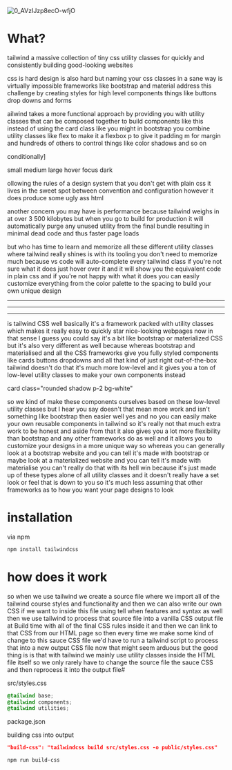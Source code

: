 
![0_AVzIJzp8ecO-wfjO](https://user-images.githubusercontent.com/55017307/135221317-95dfa98a-9b3d-4d69-b6b4-e3349d7a8562.jpg)

# What?

tailwind a massive collection of tiny
css utility classes for quickly and
consistently building good-looking
websites

css is hard design is also hard
but naming your css classes in a sane
way is virtually impossible frameworks
like bootstrap and material address this
challenge by creating styles for high
level components things like buttons
drop downs and forms


ailwind takes a
more functional approach by providing
you with utility classes that can be
composed together to build components
like this instead of using the card
class like you might in bootstrap you
combine utility classes like flex to
make it a flexbox p to give it padding m
for margin and hundreds of others to
control things like color shadows and so
on

conditionally]

small medium large
hover focus
dark

ollowing the rules of
a design system that you don't get with
plain css it lives in the sweet spot
between convention and configuration
however it does produce some ugly ass
html 


another
concern you may have is performance
because tailwind weighs in at over 3 500
kilobytes but when you go to build for
production it will automatically purge
any unused utility from the final bundle
resulting in minimal dead code and thus
faster page loads




 but who has time to
learn and memorize all these different
utility classes where tailwind really
shines is with its tooling you don't
need to memorize much because vs code
will auto-complete every tailwind class
if you're not sure what it does just
hover over it and it will show you the
equivalent code in plain css and if
you're not happy with what it does you
can easily customize everything from the
color palette to the spacing to build
your own unique design 

---
---
---

is tailwind CSS well basically it's
a framework packed with utility classes
which makes it really easy to quickly
star nice-looking webpages now in that
sense I guess you could say it's a bit
like bootstrap or materialized CSS but
it's also very different as well because
whereas bootstrap and materialised
and all the CSS frameworks give you
fully styled components like cards
buttons dropdowns and all that kind of
just right out-of-the-box tailwind
doesn't do that
it's much more low-level and it gives
you a ton of low-level utility classes
to make your own components instead

card
class="rounded shadow p-2 bg-white"

so we
kind of make these components ourselves
based on these low-level utility classes
but I hear you say doesn't that mean
more work and isn't something like
bootstrap then easier well yes and no
you can easily make your own reusable
components in tailwind so it's really
not that much extra work to be honest
and aside from that it also gives you a
lot more flexibility than bootstrap and
any other frameworks do as well and it
allows you to customize your designs in
a more unique way so whereas you can
generally look at a bootstrap website
and you can tell it's made with
bootstrap or maybe look at a
materialized website and you can tell
it's made with materialise you can't
really do that with its hell win because
it's just made up of these types
alone of all utility classes and it
doesn't really have a set look or feel
that is down to you so it's much less
assuming that other frameworks as to how
you want your page designs to look 






# installation

via npm

```bash
npm install tailwindcss
```


# how does it work

so when we use
tailwind we create a source file where
we import all of the tailwind course
styles and functionality and then we can
also write our own CSS if we want to
inside this file using tell when
features and syntax as well then we use
tailwind to process that source file
into a vanilla CSS output file at Build
time with all of the final CSS rules
inside it and then we can link to that
CSS from our HTML page so then every
time we make some kind of change to this
sauce CSS file we'd have to run a
tailwind script to process that into a
new output CSS file now that might seem
arduous but the good thing is is that
with tailwind we mainly use utility
classes inside the HTML file itself so
we only rarely have to change the source
file the sauce CSS and then reprocess it
into the output file#

src/styles.css

```CSS
@tailwind base;
@tailwind components;
@tailwind utilities;
```

package.json

building css into output

```JSON
"build-css": "tailwindcss build src/styles.css -o public/styles.css"
```

```bash
npm run build-css
```